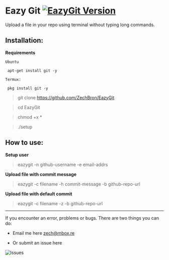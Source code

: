# Eazy Git [![EazyGit Version](https://img.shields.io/badge/version-0.7-blue)](https://github.com/ZechBron)

Upload a file in your repo using terminal without typing long commands.

## Installation:

__Requirements__

```
Ubuntu

 apt-get install git -y

Termux:

 pkg install git -y
```

> git clone https://github.com/ZechBron/EazyGit

> cd EazyGit

> chmod +x *

> ./setup

## How to use:
__Setup user__

> eazygit -n github-username -e email-addrs


__Upload file with commit message__

> eazygit -c filename -h commit-message -b github-repo-url

__Upload file with default commit__

> eazygit -c filename -z -b github-repo-url

---

If you encounter an error, problems or bugs.
There are two things you can do:
- Email me here zech@mbox.re

- Or submit an issue here

![Issues](https://github.com/ZechBron/EazyGit/issues/new)

